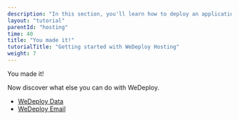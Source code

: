 ```yaml
---
description: "In this section, you'll learn how to deploy an application using WeDeploy Hosting."
layout: "tutorial"
parentId: "hosting"
time: 40
title: "You made it!"
tutorialTitle: "Getting started with WeDeploy Hosting"
weight: 7
---
```


<div class="notfound">
	<div class="notfound-icon">
		<span class="icon-16-thumb-up"></span>
	</div>
	<p class="notfound-text">You made it!</p>
	<p>Now discover what else you can do with WeDeploy.</p>
	<ul class="checklist">
		<li><a href="/tutorials/data-web/">WeDeploy Data</a></li>
		<li><a href="/tutorials/email-web/">WeDeploy Email</a></li>
	</ul>
</div>
